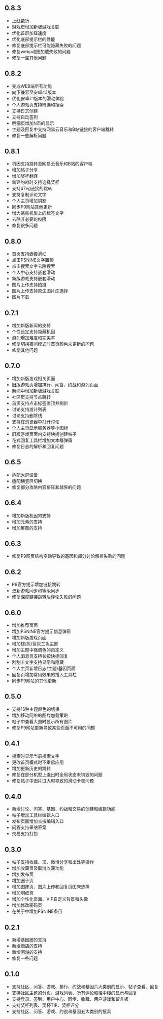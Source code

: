 
## 0.8.3
- 上线数折
- 游戏页增加新版游戏关联
- 优化首屏加载速度
- 优化底部提示栏的性能
- 修复底部提示栏可能隐藏失败的问题
- 修复webp动图加载失败的问题
- 修复一些其他问题

## 0.8.2
- 完成WEB端所有功能
- 向下兼容至安卓4.1版本
- 优化安卓7.1版本的滑动体验
- 个人游戏页支持筛选和搜索
- 支持日志创建
- 支持自动签到
- 明细页增加N币的显示
- 主题及回复中支持网易云音乐和B站链接的客户端跳转
- 修复一些解析问题

## 0.8.1
- 机因支持跳转至网易云音乐和B站的客户端
- 增加帖子分享
- 增加奖杯翻译
- 新建约战时支持选择奖杯
- 支持d7vg链接的跳转
- 支持复制评论文字
- 个人主页增加阴影
- 同步P9网站其他更新
- 增大某些机型上的标签文字
- 去除非必要的权限
- 修复很多问题

## 0.8.0
- 首页支持嵌套滑动
- 点击PSNINE文字置顶
- 点击搜索文字去除搜索
- 个人中心支持嵌套滑动
- 新版游戏支持嵌套滑动
- 图片上传支持拍摄
- 图片上传支持原生图片库选择
- 图片下载


## 0.7.1
- 增加新版新闻的支持
- 个性设定支持隐藏机因
- 游列增加难度和完美率
- 修复切换夜间模式时首页颜色未更新的问题
- 修复其他问题


## 0.7.0
- 增加新版游戏相关页面
- 旧版游戏页增加排行、问答、约战和游列页面
- 新闻中增加新版游戏关联
- 社区页支持节点跳转
- 首页支持点击标签置顶并刷新
- 讨论支持游计列表
- 讨论支持删除线
- 支持在浏览器中打开讨论
- 个人主页显示服务器等小图标
- 旧版游戏页面内支持快捷创建帖子
- 花式回复工具栏增加文本框弹窗
- 修复日志的解析和回复问题


## 0.6.5
- 适配大屏设备
- 适配横竖屏切换
- 修复部分攻略内容挤压和越界的问题

## 0.6.4
- 增加新版机因的支持
- 增加元素的支持
- 增加屏蔽的支持

## 0.6.3
- 修复P9网页结构变动导致的基因和部分讨论解析失败的问题

## 0.6.2
- P9官方提示增加链接跳转
- 更新游戏同步和等级同步
- 修复深度链接跳转后评论失败的问题

## 0.6.0
- 增加推荐页面
- 增加PSNINE官方提示信息弹窗
- 增加新版游戏页面
- 增加棕/灰/蓝灰三色主题
- 增加主题中强调色的自定义
- 个人消息页支持长按快捷回复
- 刮刮卡文字支持显示和隐藏
- 个人主页新增日志/主题/基因页面
- 回复页增加常用效果的插入工具栏
- 同步P9网站的其他更新

## 0.5.0
- 支持16种主题颜色的切换
- 增加移动网络的图片加载策略
- 帖子中查看大图时显示所有图片
- 修复P9网站更新导致某些页面不可用的问题

## 0.4.1
- 搜索时显示当前搜索文字
- 更改首页模式时不重启应用
- 增加更新历史的跳转
- 修复在部分机型上退出时全局状态未销毁的问题
- 修复帖子中图片过大时导致的滑动卡顿问题

## 0.4.0
- 新增讨论、问答、基因、约战和交易的创建和编辑功能
- 帖子增加工具栏编辑入口
- 发布页面增加长按编辑入口
- 问答支持采纳答案
- 交易支持打捞

## 0.3.0
- 帖子支持收藏、顶、微博分享和出处等操作
- 增加收藏页及取消收藏功能
- 增加发布页
- 增加圈子页
- 增加图床页、图片上传和回复页图床选择
- 增加明细页
- 增加个性化页面、VIP自定义背景和头像
- 增加修改密码页
- 在关于中增加PSNINE条目

## 0.2.1
- 新增基因圈的支持
- 新增商店的支持
- 新增闲游的支持
- 修复一些问题

## 0.1.0
- 支持社区、问答、游戏、排行、约战和基因六大类别的显示、帖子查看、回复
- 支持社区主题的分页、游戏列表、所有评论和楼中楼的显示与回复
- 支持登录、签到、用户中心、同步、收藏、用户游戏和留言板
- 支持奖杯列表、奖杯TIP、奖杯评分
- 支持社区、问答、游戏、约战和基因五大类别的搜索